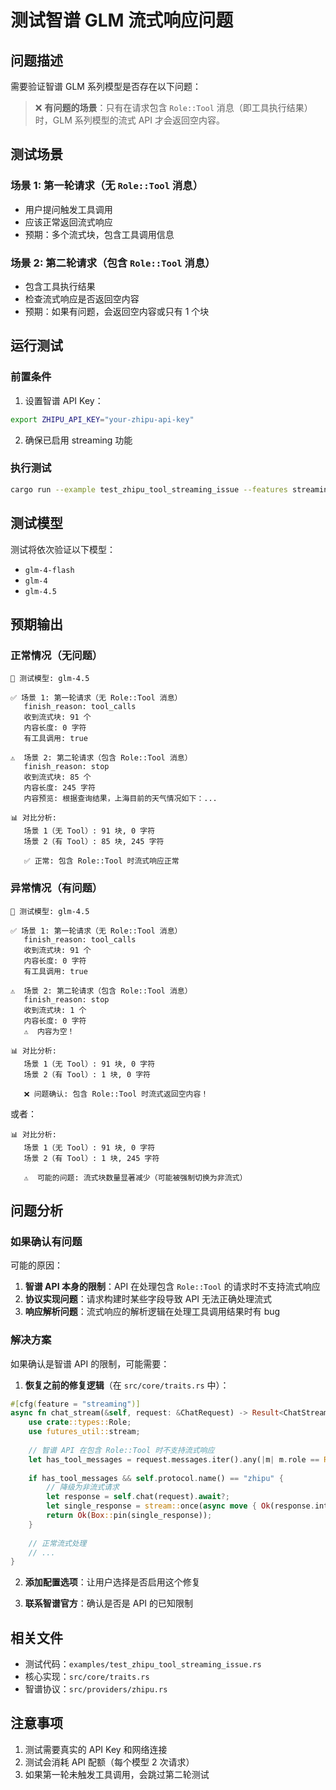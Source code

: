 # 测试智谱 GLM 流式响应问题

## 问题描述

需要验证智谱 GLM 系列模型是否存在以下问题：

> ❌ **有问题的场景**：只有在请求包含 `Role::Tool` 消息（即工具执行结果）时，GLM 系列模型的流式 API 才会返回空内容。

## 测试场景

### 场景 1: 第一轮请求（无 `Role::Tool` 消息）
- 用户提问触发工具调用
- 应该正常返回流式响应
- 预期：多个流式块，包含工具调用信息

### 场景 2: 第二轮请求（包含 `Role::Tool` 消息）
- 包含工具执行结果
- 检查流式响应是否返回空内容
- 预期：如果有问题，会返回空内容或只有 1 个块

## 运行测试

### 前置条件

1. 设置智谱 API Key：
```bash
export ZHIPU_API_KEY="your-zhipu-api-key"
```

2. 确保已启用 streaming 功能

### 执行测试

```bash
cargo run --example test_zhipu_tool_streaming_issue --features streaming
```

## 测试模型

测试将依次验证以下模型：
- `glm-4-flash`
- `glm-4`
- `glm-4.5`

## 预期输出

### 正常情况（无问题）

```
📝 测试模型: glm-4.5

✅ 场景 1: 第一轮请求（无 Role::Tool 消息）
   finish_reason: tool_calls
   收到流式块: 91 个
   内容长度: 0 字符
   有工具调用: true

⚠️  场景 2: 第二轮请求（包含 Role::Tool 消息）
   finish_reason: stop
   收到流式块: 85 个
   内容长度: 245 字符
   内容预览: 根据查询结果，上海目前的天气情况如下：...

📊 对比分析:
   场景 1（无 Tool）: 91 块, 0 字符
   场景 2（有 Tool）: 85 块, 245 字符

   ✅ 正常: 包含 Role::Tool 时流式响应正常
```

### 异常情况（有问题）

```
📝 测试模型: glm-4.5

✅ 场景 1: 第一轮请求（无 Role::Tool 消息）
   finish_reason: tool_calls
   收到流式块: 91 个
   内容长度: 0 字符
   有工具调用: true

⚠️  场景 2: 第二轮请求（包含 Role::Tool 消息）
   finish_reason: stop
   收到流式块: 1 个
   内容长度: 0 字符
   ⚠️  内容为空！

📊 对比分析:
   场景 1（无 Tool）: 91 块, 0 字符
   场景 2（有 Tool）: 1 块, 0 字符

   ❌ 问题确认: 包含 Role::Tool 时流式返回空内容！
```

或者：

```
📊 对比分析:
   场景 1（无 Tool）: 91 块, 0 字符
   场景 2（有 Tool）: 1 块, 245 字符

   ⚠️  可能的问题: 流式块数量显著减少（可能被强制切换为非流式）
```

## 问题分析

### 如果确认有问题

可能的原因：
1. **智谱 API 本身的限制**：API 在处理包含 `Role::Tool` 的请求时不支持流式响应
2. **协议实现问题**：请求构建时某些字段导致 API 无法正确处理流式
3. **响应解析问题**：流式响应的解析逻辑在处理工具调用结果时有 bug

### 解决方案

如果确认是智谱 API 的限制，可能需要：

1. **恢复之前的修复逻辑**（在 `src/core/traits.rs` 中）：
```rust
#[cfg(feature = "streaming")]
async fn chat_stream(&self, request: &ChatRequest) -> Result<ChatStream, LlmConnectorError> {
    use crate::types::Role;
    use futures_util::stream;
    
    // 智谱 API 在包含 Role::Tool 时不支持流式响应
    let has_tool_messages = request.messages.iter().any(|m| m.role == Role::Tool);
    
    if has_tool_messages && self.protocol.name() == "zhipu" {
        // 降级为非流式请求
        let response = self.chat(request).await?;
        let single_response = stream::once(async move { Ok(response.into()) });
        return Ok(Box::pin(single_response));
    }
    
    // 正常流式处理
    // ...
}
```

2. **添加配置选项**：让用户选择是否启用这个修复

3. **联系智谱官方**：确认是否是 API 的已知限制

## 相关文件

- 测试代码：`examples/test_zhipu_tool_streaming_issue.rs`
- 核心实现：`src/core/traits.rs`
- 智谱协议：`src/providers/zhipu.rs`

## 注意事项

1. 测试需要真实的 API Key 和网络连接
2. 测试会消耗 API 配额（每个模型 2 次请求）
3. 如果第一轮未触发工具调用，会跳过第二轮测试

